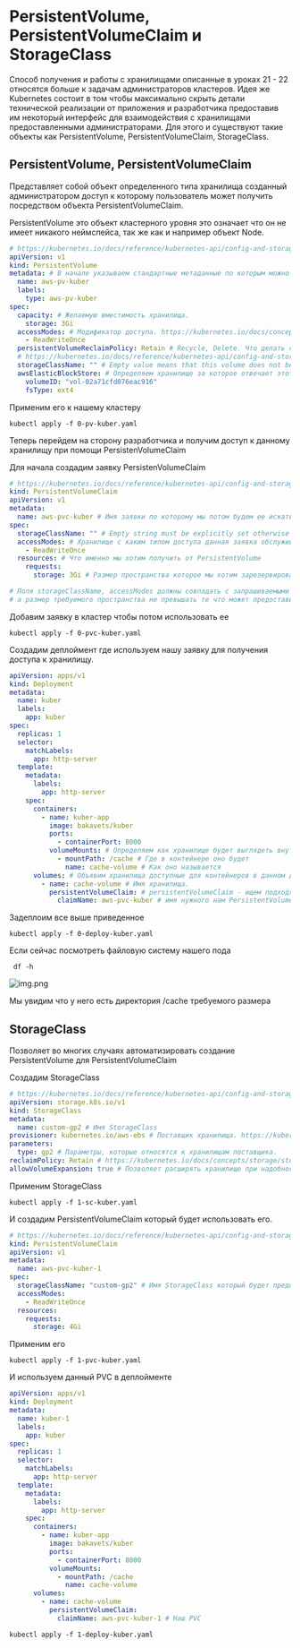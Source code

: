 # PersistentVolume, PersistentVolumeClaim и StorageClass

Способ получения и работы с хранилищами описанные в уроках 21 - 22 относятся больше к задачам администраторов кластеров.
Идея же Kubernetes состоит в том чтобы максимально скрыть детали технической реализации от приложения и разработчика
предоставив им некоторый интерфейс для взаимодействия с хранилищами предоставленными администраторами. Для этого и
существуют такие объекты как PersistentVolume, PersistentVolumeClaim, StorageClass.

## PersistentVolume, PersistentVolumeClaim

Представляет собой объект определенного типа хранилища созданный администратором доступ к которому пользователь может
получить посредством объекта PersistentVolumeClaim.

PersistentVolume это объект кластерного уровня это означает что он не имеет никакого неймспейса, так же как и например
объект Node.

```yaml
# https://kubernetes.io/docs/reference/kubernetes-api/config-and-storage-resources/persistent-volume-v1/
apiVersion: v1
kind: PersistentVolume
metadata: # В начале указываем стандартные метаданные по которым можно найти это хранилище. 
  name: aws-pv-kuber
  labels:
    type: aws-pv-kuber
spec:
  capacity: # Желаемую вместимость хранилища. 
    storage: 3Gi
  accessModes: # Модификатор доступа. https://kubernetes.io/docs/concepts/storage/persistent-volumes/#access-modes
    - ReadWriteOnce
  persistentVolumeReclaimPolicy: Retain # Recycle, Delete. Что делать с хранилищем когда оно было использовано и освобождено
  # https://kubernetes.io/docs/reference/kubernetes-api/config-and-storage-resources/persistent-volume-v1/#PersistentVolumeSpec # https://kubernetes.io/docs/concepts/storage/persistent-volumes/#recycle
  storageClassName: "" # Empty value means that this volume does not belong to any StorageClass. https://kubernetes.io/docs/concepts/storage/persistent-volumes/#class-1
  awsElasticBlockStore: # Определяем хранилище за которое отвечает этот объект PersistentVolume.
    volumeID: "vol-02a71cfd076eac916"
    fsType: ext4
```

Применим его к нашему кластеру

    kubectl apply -f 0-pv-kuber.yaml

Теперь перейдем на сторону разработчика и получим доступ к данному хранилищу при помощи PersistenVolumeClaim

Для начала создадим заявку PersistenVolumeClaim

```yaml
# https://kubernetes.io/docs/reference/kubernetes-api/config-and-storage-resources/persistent-volume-claim-v1/
kind: PersistentVolumeClaim
apiVersion: v1
metadata:
  name: aws-pvc-kuber # Имя заявки по которому мы потом будем ее искать. 
spec:
  storageClassName: "" # Empty string must be explicitly set otherwise default StorageClass will be set
  accessModes: # Хранилище с каким типом доступа данная заявка обслуживает
    - ReadWriteOnce
  resources: # Что именно мы хотим получить от PersistentVolume
    requests:
      storage: 3Gi # Размер пространства которое мы хотим зарезервировать в PersistentVolume

# Поля storageClassName, accessModes должны совпадать с запрашиваемыми у PersistentVolume, 
# а размер требуемого пространства не превышать те что может предоставить PersistentVolume.
```

Добавим заявку в кластер чтобы потом использовать ее

    kubectl apply -f 0-pvc-kuber.yaml

Создадим деплоймент где используем нашу заявку для получения доступа к хранилищу.

```yaml
apiVersion: apps/v1
kind: Deployment
metadata:
  name: kuber
  labels:
    app: kuber
spec:
  replicas: 1
  selector:
    matchLabels:
      app: http-server
  template:
    metadata:
      labels:
        app: http-server
    spec:
      containers:
        - name: kuber-app
          image: bakavets/kuber
          ports:
            - containerPort: 8000
          volumeMounts: # Определяем как хранилище будет выглядеть внутри контейнера
            - mountPath: /cache # Где в контейнере оно будет
              name: cache-volume # Как оно называется
      volumes: # Объявим хранилища доступные для контейнеров в данном деплойменте
        - name: cache-volume # Имя хранилища.
          persistentVolumeClaim: # persistentVolumeClaim - ищем подходящую созданную заявку
            claimName: aws-pvc-kuber # имя нужного нам PersistentVolumeClaim
```

Задеплоим все выше приведенное

    kubectl apply -f 0-deploy-kuber.yaml

Если сейчас посмотреть файловую систему нашего пода

     df -h

![img.png](images/img.png)

Мы увидим что у него есть директория /cache требуемого размера

## StorageClass

Позволяет во многих случаях автоматизировать создание PersistentVolume для PersistentVolumeClaim

Создадим StorageClass

```yaml
# https://kubernetes.io/docs/reference/kubernetes-api/config-and-storage-resources/storage-class-v1/
apiVersion: storage.k8s.io/v1
kind: StorageClass
metadata:
  name: custom-gp2 # Имя StorageClass
provisioner: kubernetes.io/aws-ebs # Поставщик хранилища. https://kubernetes.io/docs/concepts/storage/storage-classes/#provisioner
parameters:
  type: gp2 # Параметры, которые относятся к хранилищам поставщика.
reclaimPolicy: Retain # https://kubernetes.io/docs/concepts/storage/storage-classes/#reclaim-policy
allowVolumeExpansion: true # Позволяет расширять хранилище при надобности.
```

Применим StorageClass

    kubectl apply -f 1-sc-kuber.yaml

И создадим PersistentVolumeClaim который будет использовать его.

```yaml
# https://kubernetes.io/docs/reference/kubernetes-api/config-and-storage-resources/persistent-volume-claim-v1/
kind: PersistentVolumeClaim
apiVersion: v1
metadata:
  name: aws-pvc-kuber-1
spec:
  storageClassName: "custom-gp2" # Имя StorageClass который будет предоставлять хранилища
  accessModes:
    - ReadWriteOnce
  resources:
    requests:
      storage: 4Gi
```

Применим его

    kubectl apply -f 1-pvc-kuber.yaml

И используем данный PVC в деплойменте

```yaml
apiVersion: apps/v1
kind: Deployment
metadata:
  name: kuber-1
  labels:
    app: kuber
spec:
  replicas: 1
  selector:
    matchLabels:
      app: http-server
  template:
    metadata:
      labels:
        app: http-server
    spec:
      containers:
        - name: kuber-app
          image: bakavets/kuber
          ports:
            - containerPort: 8000
          volumeMounts:
            - mountPath: /cache
              name: cache-volume
      volumes:
        - name: cache-volume
          persistentVolumeClaim:
            claimName: aws-pvc-kuber-1 # Наш PVC 
```

    kubectl apply -f 1-deploy-kuber.yaml

